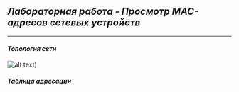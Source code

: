 ## *Лабораторная работа - Просмотр MAC-адресов сетевых устройств* ##
___
#### 	*Топология сети*
![alt text](https://github.com/Eliminir/OTUSLABS/blob/Labs/LAB1/11.JPG))

#### *Таблица адресации*
